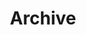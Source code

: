 ---
title: Archive
description: archive archive archive
header_img: /img/archive-bg.jpg
short: true
draft: true
---